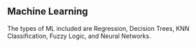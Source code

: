 ## Machine Learning 

The types of ML included are Regression, Decision Trees, KNN Classification, Fuzzy Logic, and Neural Networks.
